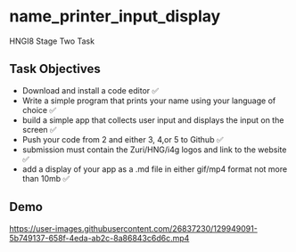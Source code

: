 # name_printer_input_display

HNGI8 Stage Two Task

## Task Objectives
- Download and install a code editor :white_check_mark:
- Write a simple program that prints your name using your language of choice :white_check_mark:
- build a simple app that collects user input and displays the input on the screen :white_check_mark:
- Push your code from 2 and either 3, 4,or 5 to Github :white_check_mark:
- submission must contain the Zuri/HNG/i4g logos and link to the website :white_check_mark:
- add a display of your app as a .md file in either gif/mp4 format not more than 10mb :white_check_mark:

## Demo
https://user-images.githubusercontent.com/26837230/129949091-5b749137-658f-4eda-ab2c-8a86843c6d6c.mp4
